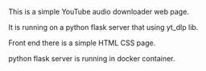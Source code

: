 This is a simple YouTube audio downloader web page.

It is running on a python flask server that using yt_dlp lib.

Front end there is a simple HTML CSS page.

python flask server is running in docker container.
